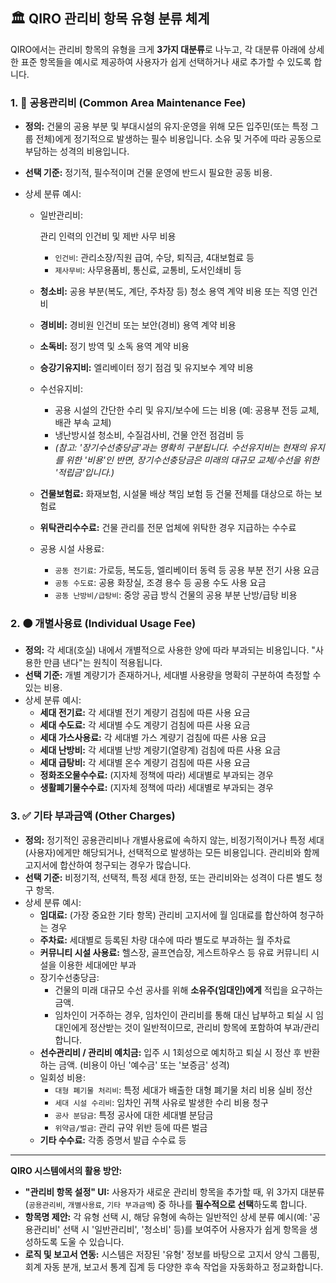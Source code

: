 ## 🏛️ QIRO 관리비 항목 유형 분류 체계

QIRO에서는 관리비 항목의 유형을 크게 **3가지 대분류**로 나누고, 각 대분류 아래에 상세한 표준 항목들을 예시로 제공하여 사용자가 쉽게 선택하거나 새로 추가할 수 있도록 합니다.

### 1. 🔵 공용관리비 (Common Area Maintenance Fee)

- **정의:** 건물의 공용 부분 및 부대시설의 유지·운영을 위해 모든 입주민(또는 특정 그룹 전체)에게 정기적으로 발생하는 필수 비용입니다. 소유 및 거주에 따라 공동으로 부담하는 성격의 비용입니다.

- **선택 기준:** 정기적, 필수적이며 건물 운영에 반드시 필요한 공동 비용.

- 상세 분류 예시:

  - 일반관리비:

     관리 인력의 인건비 및 제반 사무 비용

    - `인건비`: 관리소장/직원 급여, 수당, 퇴직금, 4대보험료 등
    - `제사무비`: 사무용품비, 통신료, 교통비, 도서인쇄비 등

  - **청소비:** 공용 부분(복도, 계단, 주차장 등) 청소 용역 계약 비용 또는 직영 인건비

  - **경비비:** 경비원 인건비 또는 보안(경비) 용역 계약 비용

  - **소독비:** 정기 방역 및 소독 용역 계약 비용

  - **승강기유지비:** 엘리베이터 정기 점검 및 유지보수 계약 비용

  - 수선유지비:

    - 공용 시설의 간단한 수리 및 유지/보수에 드는 비용 (예: 공용부 전등 교체, 배관 부속 교체)
    - 냉난방시설 청소비, 수질검사비, 건물 안전 점검비 등
    - *(참고: '장기수선충당금'과는 명확히 구분됩니다. 수선유지비는 현재의 유지를 위한 '비용'인 반면, 장기수선충당금은 미래의 대규모 교체/수선을 위한 '적립금'입니다.)*

  - **건물보험료:** 화재보험, 시설물 배상 책임 보험 등 건물 전체를 대상으로 하는 보험료

  - **위탁관리수수료:** 건물 관리를 전문 업체에 위탁한 경우 지급하는 수수료

  - 공용 시설 사용료:

    - `공동 전기료`: 가로등, 복도등, 엘리베이터 동력 등 공용 부분 전기 사용 요금
    - `공동 수도료`: 공용 화장실, 조경 용수 등 공용 수도 사용 요금
    - `공동 난방비/급탕비`: 중앙 공급 방식 건물의 공용 부분 난방/급탕 비용

### 2. 🟠 개별사용료 (Individual Usage Fee)

- **정의:** 각 세대(호실) 내에서 개별적으로 사용한 양에 따라 부과되는 비용입니다. "사용한 만큼 낸다"는 원칙이 적용됩니다.
- **선택 기준:** 개별 계량기가 존재하거나, 세대별 사용량을 명확히 구분하여 측정할 수 있는 비용.
- 상세 분류 예시:
  - **세대 전기료:** 각 세대별 전기 계량기 검침에 따른 사용 요금
  - **세대 수도료:** 각 세대별 수도 계량기 검침에 따른 사용 요금
  - **세대 가스사용료:** 각 세대별 가스 계량기 검침에 따른 사용 요금
  - **세대 난방비:** 각 세대별 난방 계량기(열량계) 검침에 따른 사용 요금
  - **세대 급탕비:** 각 세대별 온수 계량기 검침에 따른 사용 요금
  - **정화조오물수수료:** (지자체 정책에 따라) 세대별로 부과되는 경우
  - **생활폐기물수수료:** (지자체 정책에 따라) 세대별로 부과되는 경우

### 3. ✅ 기타 부과금액 (Other Charges)

- **정의:** 정기적인 공용관리비나 개별사용료에 속하지 않는, 비정기적이거나 특정 세대(사용자)에게만 해당되거나, 선택적으로 발생하는 모든 비용입니다. 관리비와 함께 고지서에 합산하여 청구되는 경우가 많습니다.
- **선택 기준:** 비정기적, 선택적, 특정 세대 한정, 또는 관리비와는 성격이 다른 별도 청구 항목.
- 상세 분류 예시:
  - **임대료:** (가장 중요한 기타 항목) 관리비 고지서에 월 임대료를 합산하여 청구하는 경우
  - **주차료:** 세대별로 등록된 차량 대수에 따라 별도로 부과하는 월 주차료
  - **커뮤니티 시설 사용료:** 헬스장, 골프연습장, 게스트하우스 등 유료 커뮤니티 시설을 이용한 세대에만 부과
  - 장기수선충당금:
    - 건물의 미래 대규모 수선 공사를 위해 **소유주(임대인)에게** 적립을 요구하는 금액.
    - 임차인이 거주하는 경우, 임차인이 관리비를 통해 대신 납부하고 퇴실 시 임대인에게 정산받는 것이 일반적이므로, 관리비 항목에 포함하여 부과/관리합니다.
  - **선수관리비 / 관리비 예치금:** 입주 시 1회성으로 예치하고 퇴실 시 정산 후 반환하는 금액. (비용이 아닌 '예수금' 또는 '보증금' 성격)
  - 일회성 비용:
    - `대형 폐기물 처리비`: 특정 세대가 배출한 대형 폐기물 처리 비용 실비 정산
    - `세대 시설 수리비`: 임차인 귀책 사유로 발생한 수리 비용 청구
    - `공사 분담금`: 특정 공사에 대한 세대별 분담금
    - `위약금/벌금`: 관리 규약 위반 등에 따른 벌금
  - **기타 수수료:** 각종 증명서 발급 수수료 등

------

**QIRO 시스템에서의 활용 방안:**

- **"관리비 항목 설정" UI:** 사용자가 새로운 관리비 항목을 추가할 때, 위 3가지 대분류(`공용관리비`, `개별사용료`, `기타 부과금액`) 중 하나를 **필수적으로 선택**하도록 합니다.
- **항목명 제안:** 각 유형 선택 시, 해당 유형에 속하는 일반적인 상세 분류 예시(예: '공용관리비' 선택 시 '일반관리비', '청소비' 등)를 보여주어 사용자가 쉽게 항목을 생성하도록 도울 수 있습니다.
- **로직 및 보고서 연동:** 시스템은 저장된 '유형' 정보를 바탕으로 고지서 양식 그룹핑, 회계 자동 분개, 보고서 통계 집계 등 다양한 후속 작업을 자동화하고 정교화합니다.

